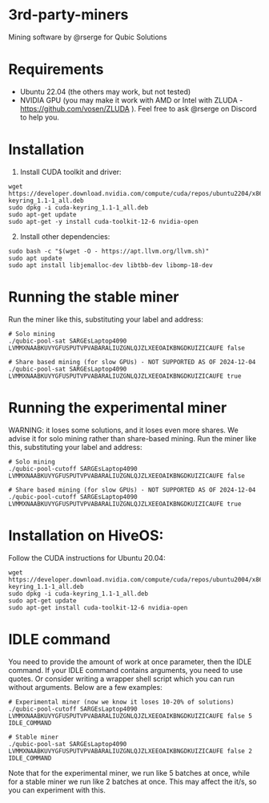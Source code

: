 # 3rd-party-miners
Mining software by @rserge for Qubic Solutions

# Requirements
- Ubuntu 22.04 (the others may work, but not tested)
- NVIDIA GPU (you may make it work with AMD or Intel with ZLUDA - https://github.com/vosen/ZLUDA ). Feel free to ask @rserge on Discord to help you.

# Installation
1) Install CUDA toolkit and driver:
```
wget https://developer.download.nvidia.com/compute/cuda/repos/ubuntu2204/x86_64/cuda-keyring_1.1-1_all.deb
sudo dpkg -i cuda-keyring_1.1-1_all.deb
sudo apt-get update
sudo apt-get -y install cuda-toolkit-12-6 nvidia-open
```
2) Install other dependencies:
```
sudo bash -c "$(wget -O - https://apt.llvm.org/llvm.sh)"
sudo apt update
sudo apt install libjemalloc-dev libtbb-dev libomp-18-dev
```

# Running the stable miner
Run the miner like this, substituting your label and address:
```
# Solo mining
./qubic-pool-sat SARGEsLaptop4090 LVMMXNAABKUVYGFUSPUTVPVABARALIUZGNLQJZLXEEOAIKBNGDKUIZICAUFE false

# Share based mining (for slow GPUs) - NOT SUPPORTED AS OF 2024-12-04
./qubic-pool-sat SARGEsLaptop4090 LVMMXNAABKUVYGFUSPUTVPVABARALIUZGNLQJZLXEEOAIKBNGDKUIZICAUFE true
```

# Running the experimental miner
WARNING: it loses some solutions, and it loses even more shares. We advise it for solo mining rather than share-based mining.
Run the miner like this, substituting your label and address:
```
# Solo mining
./qubic-pool-cutoff SARGEsLaptop4090 LVMMXNAABKUVYGFUSPUTVPVABARALIUZGNLQJZLXEEOAIKBNGDKUIZICAUFE false

# Share based mining (for slow GPUs) - NOT SUPPORTED AS OF 2024-12-04
./qubic-pool-cutoff SARGEsLaptop4090 LVMMXNAABKUVYGFUSPUTVPVABARALIUZGNLQJZLXEEOAIKBNGDKUIZICAUFE true
```

# Installation on HiveOS:
Follow the CUDA instructions for Ubuntu 20.04:
```
wget https://developer.download.nvidia.com/compute/cuda/repos/ubuntu2004/x86_64/cuda-keyring_1.1-1_all.deb
sudo dpkg -i cuda-keyring_1.1-1_all.deb
sudo apt-get update
sudo apt-get install cuda-toolkit-12-6 nvidia-open
```

# IDLE command
You need to provide the amount of work at once parameter, then the IDLE command. If your IDLE command contains arguments, you need to use quotes. Or consider writing a wrapper shell script which you can run without arguments. Below are a few examples:
```
# Experimental miner (now we know it loses 10-20% of solutions)
./qubic-pool-cutoff SARGEsLaptop4090 LVMMXNAABKUVYGFUSPUTVPVABARALIUZGNLQJZLXEEOAIKBNGDKUIZICAUFE false 5 IDLE_COMMAND

# Stable miner
./qubic-pool-sat SARGEsLaptop4090 LVMMXNAABKUVYGFUSPUTVPVABARALIUZGNLQJZLXEEOAIKBNGDKUIZICAUFE false 2 IDLE_COMMAND
```
Note that for the experimental miner, we run like 5 batches at once, while for a stable miner we run like 2 batches at once. This may affect the it/s, so you can experiment with this.

